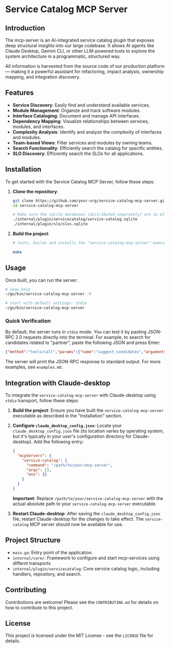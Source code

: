 # Service Catalog MCP Server

## Introduction

The mcp-server is an AI-integrated service catalog plugin that exposes deep structural insights into our large codebase. 
It allows AI agents like Claude Desktop, Gemini CLI, or other LLM-powered tools to explore the system architecture in a programmatic, structured way.

All information is harvested from the source code of our production platform — making it a powerful assistant for refactoring, impact analysis, ownership mapping, and integration discovery.

## Features

- **Service Discovery**: Easily find and understand available services.
- **Module Management**: Organize and track software modules.
- **Interface Cataloging**: Document and manage API interfaces.
- **Dependency Mapping**: Visualize relationships between services, modules, and interfaces.
- **Complexity Analysis**: Identify and analyze the complexity of interfaces and modules.
- **Team-based Views**: Filter services and modules by owning teams.
- **Search Functionality**: Efficiently search the catalog for specific entities.
- **SLO Discovery**: Efficiently search the SLOs for all applications.

## Installation

To get started with the Service Catalog MCP Server, follow these steps:

1.  **Clone the repository**:
    ```bash
    git clone https://github.com/your-org/service-catalog-mcp-server.git
    cd service-catalog-mcp-server

    # Make sure the sqlite databases (distributed separately) are in place:
    ./internal/plugin/servicecatalog/service-catalog.sqlite
    ./internal/plugin/slo/slos.sqlite
    ```

2.  **Build the project**:
    ```bash
    # tests, builds and installs the "service-catalog-mcp-server"-executable in ~/go/bin/
    
    make
    ```

## Usage

Once built, you can run the server:

```bash
# show help
~/go/bin/service-catalog-mcp-server -h

# start with default settings: stdio
~/go/bin/service-catalog-mcp-server

```


### Quick Verification

By default, the server runs in `stdio` mode. You can test it by pasting JSON-RPC 2.0 requests directly into the terminal. For example, to search for candidates related to "partner", paste the following JSON and press Enter:

```json
{"method":"tools/call","params":{"name":"suggest_candidates","arguments":{"keyword":"partner"}},"jsonrpc":"2.0","id":9}
```
The server will print the JSON-RPC response to standard output. For more examples, see `examples.md`.

## Integration with Claude-desktop

To integrate the `service-catalog-mcp-server` with Claude-desktop using `stdio` transport, follow these steps:

1.  **Build the project**:
    Ensure you have built the `service-catalog-mcp-server` executable as described in the "Installation" section.

2.  **Configure `claude_desktop_config.json`**:
    Locate your `claude_desktop_config.json` file (its location varies by operating system, but it's typically in your user's configuration directory for Claude-desktop). Add the following entry:

    ```json
    {
      "mcpServers": {
        "service-catalog": {
          "command": "/path/to/your/mcp-server",
          "args": [],
          "env": {}
        }
      }
    }
    ```
    **Important**: Replace `/path/to/your/service-catalog-mcp-server` with the actual absolute path to your `service-catalog-mcp-server` executable.

3.  **Restart Claude-desktop**:
    After saving the `claude_desktop_config.json` file, restart Claude-desktop for the changes to take effect. The `service-catalog` MCP server should now be available for use.

## Project Structure

- `main.go`: Entry point of the application.
- `internal/core/`: Framework to configure and start mcp-services using differnt transports
- `internal/plugin/servicecatalog`: Core service catalog logic, including handlers, repository, and search.

## Contributing

Contributions are welcome! Please see the `CONTRIBUTING.md` for details on how to contribute to this project.

## License

This project is licensed under the MIT License - see the `LICENSE` file for details.
